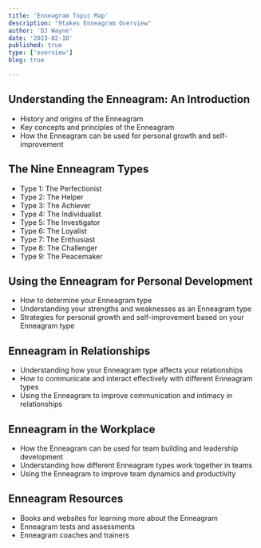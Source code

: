 ```yaml
---
title: 'Enneagram Topic Map'
description: "9takes Enneagram Overview"
author: 'DJ Wayne'
date: '2023-02-10'
published: true
type: ['overview']
blog: true

---
```


## Understanding the Enneagram: An Introduction
- History and origins of the Enneagram
- Key concepts and principles of the Enneagram
- How the Enneagram can be used for personal growth and self-improvement
## The Nine Enneagram Types
- Type 1: The Perfectionist
- Type 2: The Helper
- Type 3: The Achiever
- Type 4: The Individualist
- Type 5: The Investigator
- Type 6: The Loyalist
- Type 7: The Enthusiast
- Type 8: The Challenger
- Type 9: The Peacemaker
## Using the Enneagram for Personal Development
- How to determine your Enneagram type
- Understanding your strengths and weaknesses as an Enneagram type
- Strategies for personal growth and self-improvement based on your Enneagram type
## Enneagram in Relationships
- Understanding how your Enneagram type affects your relationships
- How to communicate and interact effectively with different Enneagram types
- Using the Enneagram to improve communication and intimacy in relationships
## Enneagram in the Workplace
- How the Enneagram can be used for team building and leadership development
- Understanding how different Enneagram types work together in teams
- Using the Enneagram to improve team dynamics and productivity
## Enneagram Resources
- Books and websites for learning more about the Enneagram
- Enneagram tests and assessments
- Enneagram coaches and trainers
